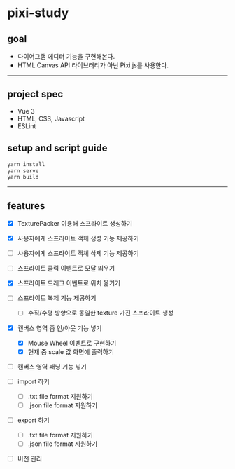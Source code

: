 # pixi-study

## goal

- 다이어그램 에디터 기능을 구현해본다.
- HTML Canvas API 라이브러리가 아닌 Pixi.js를 사용한다.

---

## project spec

- Vue 3
- HTML, CSS, Javascript
- ESLint

## setup and script guide

```bash
yarn install
yarn serve
yarn build
```

---

## features

- [x] TexturePacker 이용해 스프라이트 생성하기
- [x] 사용자에게 스프라이트 객체 생성 기능 제공하기
- [ ] 사용자에게 스프라이트 객체 삭제 기능 제공하기
- [ ] 스프라이트 클릭 이벤트로 모달 띄우기
- [x] 스프라이트 드래그 이벤트로 위치 옮기기
- [ ] 스프라이트 복제 기능 제공하기
  - [ ] 수직/수평 방향으로 동일한 texture 가진 스프라이트 생성
- [x] 캔버스 영역 줌 인/아웃 기능 넣기
  - [x] Mouse Wheel 이벤트로 구현하기
  - [x] 현재 줌 scale 값 화면에 출력하기
- [ ] 캔버스 영역 패닝 기능 넣기

- [ ] import 하기
  - [ ] .txt file format 지원하기
  - [ ] .json file format 지원하기
- [ ] export 하기
  - [ ] .txt file format 지원하기
  - [ ] .json file format 지원하기
- [ ] 버전 관리
